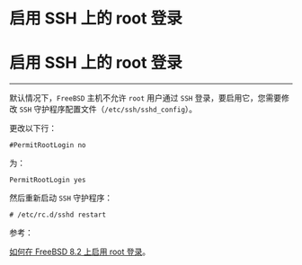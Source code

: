 # 启用 SSH 上的 root 登录

# 启用 SSH 上的 root 登录

* * *

默认情况下，`FreeBSD` 主机不允许 `root` 用户通过 `SSH` 登录，要启用它，您需要修改 `SSH` 守护程序配置文件（`/etc/ssh/sshd_config`）。

更改以下行：

```
#PermitRootLogin no 
```

为：

```
PermitRootLogin yes 
```

然后重新启动 `SSH` 守护程序：

```
# /etc/rc.d/sshd restart 
```

参考：

[如何在 FreeBSD 8.2 上启用 root 登录](http://blog.bobbyallen.me/2011/07/22/how-to-enable-root-login-over-ssh-on-freebsd-8-2/)。 
